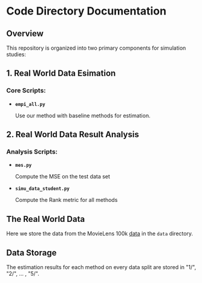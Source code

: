 # Code Directory Documentation

## Overview
This repository is organized into two primary components for simulation studies:

## 1. Real World Data Esimation

### Core Scripts:
- **`empi_all.py`**  

    Use our method with baseline methods for estimation.


## 2. Real World Data Result Analysis

### Analysis Scripts:
- **`mes.py`**  

    Compute the MSE on the test data set

- **`simu_data_student.py`**  

    Compute the Rank metric for all methods

## The Real World Data

Here we store the data from the MovieLens 100k [data](https://files.grouplens.org/datasets/movielens/ml-100k.zip) in the `data` directory.

## Data Storage
The estimation results for each method on every data split are stored in  "1/", "2/", ... , "5/".
